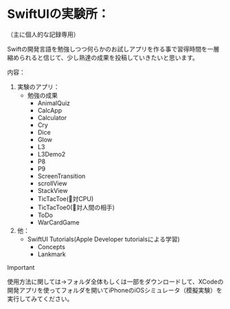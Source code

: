 # SwiftUIの実験所：
（主に個人的な記録専用）

Swiftの開発言語を勉強しつつ何らかのお試しアプリを作る事で習得時間を一層縮められると信じて、少し熟達の成果を投稿していきたいと思います。

内容：
1. 実験のアプリ：
     - 勉強の成果
       - AnimalQuiz
       - CalcApp
       - Calculator
       - Cry
       - Dice
       - Glow
       - L3
       - L3Demo2
       - P8
       - P9
       - ScreenTransition
       - scrollView
       - StackView
       - TicTacToe(📲対CPU)
       - TicTacToe0(👥対人間の相手)
       - ToDo
       - WarCardGame
2. 他：
     - SwiftUI Tutorials(Apple Developer tutorialsによる学習)
       - Concepts
       - Lankmark

> [!IMPORTANT]
> 使用方法に関しては→フォルダ全体もしくは一部をダウンロードして、XCodeの開発アプリを使ってフォルダを開いてiPhoneのiOSシミュレータ（模擬実験）を実行してみてください。
